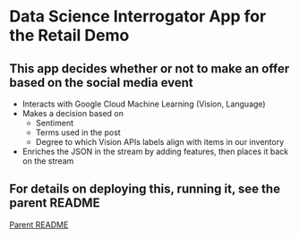 # Data Science Interrogator App for the Retail Demo

## This app decides whether or not to make an offer based on the social media event
* Interacts with Google Cloud Machine Learning (Vision, Language)
* Makes a decision based on
    - Sentiment
    - Terms used in the post
    - Degree to which Vision APIs labels align with items in our inventory
* Enriches the JSON in the stream by adding features, then places it back on the stream

## For details on deploying this, running it, see the parent README
[Parent README](../README.md)

